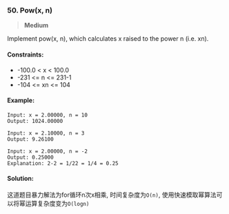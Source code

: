 ### 50. Pow(x, n)

> **Medium**

Implement pow(x, n), which calculates x raised to the power n (i.e. xn).

#### Constraints:

* -100.0 < x < 100.0
* -231 <= n <= 231-1
* -104 <= xn <= 104

#### Example:
```
Input: x = 2.00000, n = 10
Output: 1024.00000
```

```
Input: x = 2.10000, n = 3
Output: 9.26100
```

```
Input: x = 2.00000, n = -2
Output: 0.25000
Explanation: 2-2 = 1/22 = 1/4 = 0.25
```

#### Solution:

这道题目暴力解法为for循环n次x相乘, 时间复杂度为`O(n)`, 
使用快速模取幂算法可以将幂运算复杂度变为`O(logn)`
